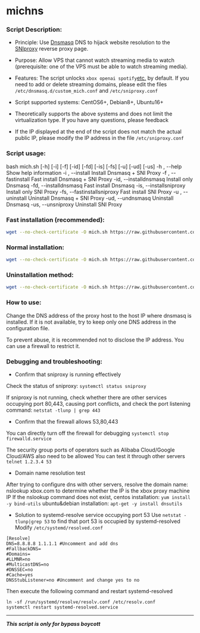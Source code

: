 # michns

### Script Description:

* Principle: Use [Dnsmasq](http://thekelleys.org.uk/dnsmasq/doc.html) DNS to hijack website resolution to the [SNIproxy](https://github.com/dlundquist/sniproxy) reverse proxy page.

* Purpose: Allow VPS that cannot watch streaming media to watch (prerequisite: one of the VPS must be able to watch streaming media).

* Features: The script unlocks `xbox openai spotify`[etc.](https://github.com/m1chtv/michns/blob/master/proxy-domains.txt) by default. If you need to add or delete streaming domains, please edit the files `/etc/dnsmasq.d/custom_mich.conf` and `/etc/sniproxy.conf`

* Script supported systems: CentOS6+, Debian8+, Ubuntu16+

* Theoretically supports the above systems and does not limit the virtualization type. If you have any questions, please feedback

* If the IP displayed at the end of the script does not match the actual public IP, please modify the IP address in the file `/etc/sniproxy.conf`

### Script usage:

bash mich.sh [-h] [-i] [-f] [-id] [-fd] [-is] [-fs] [-u] [-ud] [-us]
-h , --help Show help information
-i , --install Install Dnsmasq + SNI Proxy
-f , --fastinstall Fast install Dnsmasq + SNI Proxy
-id, --installdnsmasq Install only Dnsmasq
-fd, --installdnsmasq Fast install Dnsmasq
-is, --installsniproxy Install only SNI Proxy
-fs, --fastinstallsniproxy Fast install SNI Proxy
-u , --uninstall Uninstall Dnsmasq + SNI Proxy
-ud, --undnsmasq Uninstall Dnsmasq
-us, --unsniproxy Uninstall SNI Proxy

### Fast installation (recommended):
``` Bash
wget --no-check-certificate -O mich.sh https://raw.githubusercontent.com/m1chtv/michns/master/mich.sh && bash mich.sh -f
```

### Normal installation:
``` Bash
wget --no-check-certificate -O mich.sh https://raw.githubusercontent.com/m1chtv/michns/master/mich.sh && bash mich.sh -i
```

### Uninstallation method:
``` Bash
wget --no-check-certificate -O mich.sh https://raw.githubusercontent.com/m1chtv/michns/master/mich.sh && bash mich.sh -u
```

### How to use:
Change the DNS address of the proxy host to the host IP where dnsmasq is installed. If it is not available, try to keep only one DNS address in the configuration file.

To prevent abuse, it is recommended not to disclose the IP address. You can use a firewall to restrict it.

### Debugging and troubleshooting:
- Confirm that sniproxy is running effectively

Check the status of sniproxy: `systemctl status sniproxy`

If sniproxy is not running, check whether there are other services occupying port 80,443, causing port conflicts, and check the port listening command: `netstat -tlunp | grep 443`

- Confirm that the firewall allows 53,80,443

You can directly turn off the firewall for debugging `systemctl stop firewalld.service`

The security group ports of operators such as Alibaba Cloud/Google Cloud/AWS also need to be allowed
You can test it through other servers `telnet 1.2.3.4 53`

- Domain name resolution test

After trying to configure dns with other servers, resolve the domain name: nslookup xbox.com to determine whether the IP is the xbox proxy machine IP
If the nslookup command does not exist, centos installation: `yum install -y bind-utils` ubuntu&debian installation: `apt-get -y install dnsutils`

- Solution to systemd-resolve service occupying port 53
Use `netstat -tlunp|grep 53` to find that port 53 is occupied by systemd-resolved
Modify `/etc/systemd/resolved.conf`
```
[Resolve]
DNS=8.8.8.8 1.1.1.1 #Uncomment and add dns
#FallbackDNS=
#Domains=
#LLMNR=no
#MulticastDNS=no
#DNSSEC=no
#Cache=yes
DNSStubListener=no #Uncomment and change yes to no
```
Then execute the following command and restart systemd-resolved
```
ln -sf /run/systemd/resolve/resolv.conf /etc/resolv.conf
systemctl restart systemd-resolved.service
```

---

___This script is only for bypass boycott___
